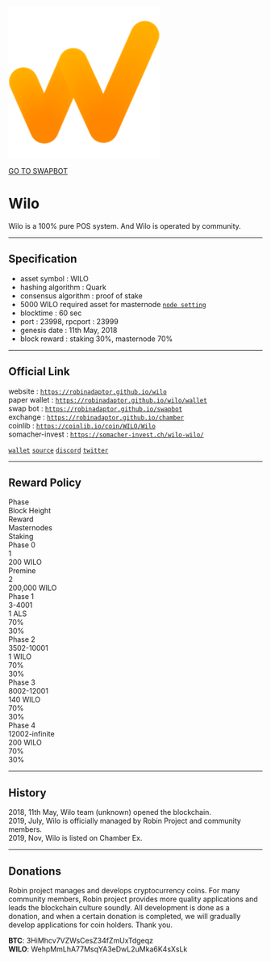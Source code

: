 <a id="logo_image" markdown="1"><img src="../images/wilo.png" width="auto"></a>   

<a id="swap_button" markdown="1" href="https://robinadaptor.github.io/swapbot">GO TO SWAPBOT</a>  

# Wilo
  
Wilo is a 100% pure POS system. And Wilo is operated by community.
  
***
## Specification  
  
* asset symbol : WILO  
* hashing algorithm : Quark  
* consensus algorithm : proof of stake  
* 5000 WILO required asset for masternode  [`node setting`](https://github.com/robinadaptor/help/blob/master/masternode.md)   
* blocktime : 60 sec  
* port : 23998, rpcport : 23999  
* genesis date : 11th May, 2018  
* block reward : staking 30%, masternode 70%
  
***
## Official Link  

website : [`https://robinadaptor.github.io/wilo`](https://robinadaptor.github.io/wilo)  
paper wallet : [`https://robinadaptor.github.io/wilo/wallet`](https://robinadaptor.github.io/wilo/wallet)   
swap bot : [`https://robinadaptor.github.io/swapbot`](https://robinadaptor.github.io/swapbot)   
exchange : [`https://robinadaptor.github.io/chamber`](https://robinadaptor.github.io/chamber)    
coinlib : [`https://coinlib.io/coin/WILO/Wilo`](https://coinlib.io/coin/WILO/Wilo)  
somacher-invest : [`https://somacher-invest.ch/wilo-wilo/`](https://somacher-invest.ch/wilo-wilo/)  
  
[`wallet`](https://github.com/robinadaptor/wilo/releases) [`source`](https://github.com/robinadaptor/wilo) [`discord`](https://discord.gg/zYvFFJU) [`twitter`](https://twitter.com/robinadaptor)          
  
***
## Reward Policy  

<div class="Rtable Rtable--5cols Rtable--collapse">
<div class="Rtable-cell Rtable-cell--head">Phase</div>
<div class="Rtable-cell Rtable-cell--head">Block Height</div>
<div class="Rtable-cell Rtable-cell--head">Reward</div>
<div class="Rtable-cell Rtable-cell--head">Masternodes</div>
<div class="Rtable-cell Rtable-cell--head">Staking</div>

<div class="Rtable-cell">Phase 0</div>
<div class="Rtable-cell">1</div>
<div class="Rtable-cell">200 WILO</div>
<div class="Rtable-cell"></div>
<div class="Rtable-cell"></div>

<div class="Rtable-cell">Premine</div>
<div class="Rtable-cell">2</div>
<div class="Rtable-cell">200,000 WILO</div>
<div class="Rtable-cell"></div>
<div class="Rtable-cell"></div>

<div class="Rtable-cell">Phase 1</div>
<div class="Rtable-cell">3-4001</div>
<div class="Rtable-cell">1 ALS</div>
<div class="Rtable-cell">70%</div>
<div class="Rtable-cell">30%</div>

<div class="Rtable-cell">Phase 2</div>
<div class="Rtable-cell">3502-10001</div>
<div class="Rtable-cell">1 WILO</div>
<div class="Rtable-cell">70%</div>
<div class="Rtable-cell">30%</div>

<div class="Rtable-cell">Phase 3</div>
<div class="Rtable-cell">8002-12001</div>
<div class="Rtable-cell">140 WILO</div>
<div class="Rtable-cell">70%</div>
<div class="Rtable-cell">30%</div>

<div class="Rtable-cell">Phase 4</div>
<div class="Rtable-cell">12002-infinite</div>
<div class="Rtable-cell">200 WILO</div>
<div class="Rtable-cell">70%</div>
<div class="Rtable-cell">30%</div>


</div>

***
## History  
  
2018, 11th May, Wilo team (unknown) opened the blockchain.   
2019, July, Wilo is officially managed by Robin Project and community members.  
2019, Nov, Wilo is listed on Chamber Ex.  

***
## Donations 
  
Robin project manages and develops cryptocurrency coins. For many community members, Robin project provides more quality applications and leads the blockchain culture soundly. All development is done as a donation, and when a certain donation is completed, we will gradually develop applications for coin holders. Thank you.  
  
**BTC**: 3HiMhcv7VZWsCesZ34fZmUxTdgeqz    
**WILO**: WehpMmLhA77MsqYA3eDwL2uMka6K4sXsLk  
